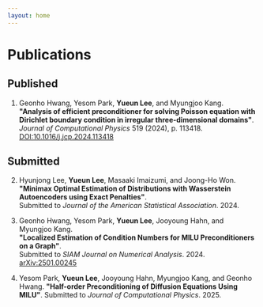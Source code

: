 ```yaml
---
layout: home
---
```


# Publications
## Published
1. Geonho Hwang, Yesom Park, **Yueun Lee**, and Myungjoo Kang.  
   **"Analysis of efficient preconditioner for solving Poisson equation with Dirichlet boundary condition in irregular three-dimensional domains"**.  
   *Journal of Computational Physics* 519 (2024), p. 113418.  
   [DOI:10.1016/j.jcp.2024.113418](https://doi.org/10.1016/j.jcp.2024.113418)

## Submitted
2. Hyunjong Lee, **Yueun Lee**, Masaaki Imaizumi, and Joong-Ho Won.  
   **"Minimax Optimal Estimation of Distributions with Wasserstein Autoencoders using Exact Penalties"**.  
   Submitted to *Journal of the American Statistical Association*. 2024.

3. Geonho Hwang, Yesom Park, **Yueun Lee**, Jooyoung Hahn, and Myungjoo Kang.  
   **"Localized Estimation of Condition Numbers for MILU Preconditioners on a Graph"**.  
   Submitted to *SIAM Journal on Numerical Analysis*. 2024.  
   [arXiv:2501.00245](https://arxiv.org/abs/2501.00245)

4. Yesom Park, **Yueun Lee**, Jooyoung Hahn, Myungjoo Kang, and Geonho Hwang.
   **"Half-order Preconditioning of Diffusion Equations Using MILU"**.
   Submitted to *Journal of Computational Physics*. 2025.